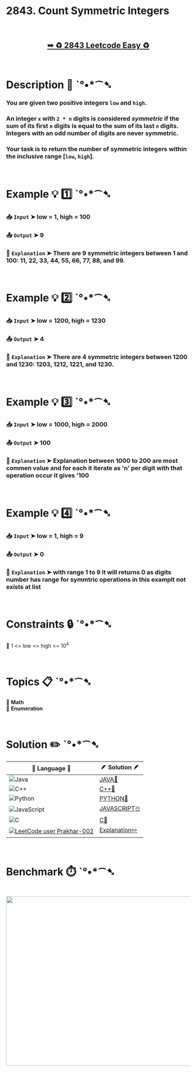 # 2843. Count Symmetric Integers

</br>

<h2 align="center"> 

<a href="https://leetcode.com/problems/count-symmetric-integers/description/?envType=daily-question&envId=2025-04-11"><strong>➥ ♻️ 2843 Leetcode Easy ♻️ </strong></a>
</h2>

</br>

# Description 📜 ˋ°•*⁀➷

### You are given two positive integers `low` and `high`.

### An integer `x` with `2 * n` digits is considered *symmetric* if the sum of its first `n` digits is equal to the sum of its last `n` digits.  Integers with an odd number of digits are never symmetric.

### Your task is to return the number of symmetric integers within the inclusive range [`low`, `high`].

</br>

# Example 💡 1️⃣ ˋ°•*⁀➷

  ### 📥 `Input`  ➤ low = 1, high = 100

  ### 📤 `Output`  ➤ 9

  ### 🔦 `Explanation`  ➤ There are 9 symmetric integers between 1 and 100: 11, 22, 33, 44, 55, 66, 77, 88, and 99.

</br>

# Example 💡 2️⃣ ˋ°•*⁀➷

  ### 📥 `Input` ➤ low = 1200, high = 1230

  ### 📤 `Output`  ➤ 4

  ### 🔦 `Explanation` ➤ There are 4 symmetric integers between 1200 and 1230: 1203, 1212, 1221, and 1230.

</br>

# Example 💡 3️⃣ ˋ°•*⁀➷

  ### 📥 `Input` ➤ low = 1000, high = 2000

  ### 📤 `Output`  ➤ 100

  ### 🔦 `Explanation`  ➤ Explanation between 1000 to 200 are most commen value and for each it iterate as 'n' per digit with that operation occur it gives '100

</br>

# Example 💡 4️⃣ ˋ°•*⁀➷

  ### 📥 `Input`  ➤ low = 1, high = 9
  
  ### 📤 `Output`  ➤ 0
  
  ### 🔦 `Explanation`  ➤  with range 1 to 9 it will returns 0 as digits number has range for symmtric operations in this examplt not exists at list
</br>

# Constraints 🔒 ˋ°•*⁀➷

🔹 1 <= low <= high <= 10<sup>4</sup> </br>

</br>

# Topics 📋 ˋ°•*⁀➷

🔸 **Math**  </br>
🔸 **Enumeration**  </br>


</br>

# Solution ✏️ ˋ°•*⁀➷

| 📒 Language 📒  | 🪶 Solution 🪶 |
| ------------- | ------------- |
|  ![Java](https://img.shields.io/badge/java-%23ED8B00.svg?style=for-the-badge&logo=openjdk&logoColor=white)  | [JAVA🍁]() |
|  ![C++](https://img.shields.io/badge/c++-%2300599C.svg?style=for-the-badge&logo=c%2B%2B&logoColor=white)  | [C++🎲]()  |
|  ![Python](https://img.shields.io/badge/python-3670A0?style=for-the-badge&logo=python&logoColor=ffdd54)    | [PYTHON🍰]() |
| ![JavaScript](https://img.shields.io/badge/javascript-%23323330.svg?style=for-the-badge&logo=javascript&logoColor=%23F7DF1E)   | [JAVASCRIPT☃️]() |
|   ![C](https://img.shields.io/badge/c-%2300599C.svg?style=for-the-badge&logo=c&logoColor=white)   | [C💖]()  |
| [![LeetCode user Prakhar-002](https://img.shields.io/badge/dynamic/json?style=for-the-badge&labelColor=black&color=%23ffa116&label=Solved&query=solvedOverTotal&url=https%3A%2F%2Fleetcode-badge.vercel.app%2Fapi%2Fusers%2FPrakhar-002&logo=leetcode&logoColor=yellow)](https://leetcode.com/Prakhar-002/)  | [Explanation✏️]() |

</br>

# Benchmark ⏱️ ˋ°•*⁀➷

<h1  align="center" >

<img src ="" width = "700px" height="462px" />

</h1>
